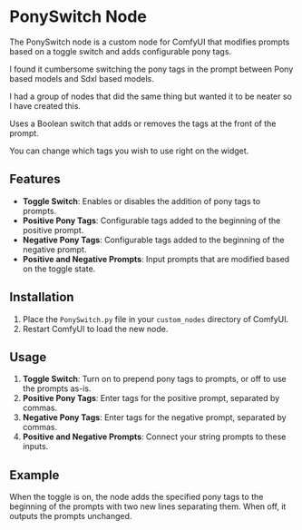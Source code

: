 # PonySwitch Node

The PonySwitch node is a custom node for ComfyUI that modifies prompts based on a toggle switch and adds configurable pony tags.

I found it cumbersome switching the pony tags in the prompt between Pony based models and Sdxl based models. 

I had a group of nodes that did the same thing but wanted it to be neater so I have created this.

Uses a Boolean switch that adds or removes the tags at the front of the prompt.

You can change which tags you wish to use right on the widget.

## Features

- **Toggle Switch**: Enables or disables the addition of pony tags to prompts.
- **Positive Pony Tags**: Configurable tags added to the beginning of the positive prompt.
- **Negative Pony Tags**: Configurable tags added to the beginning of the negative prompt.
- **Positive and Negative Prompts**: Input prompts that are modified based on the toggle state.

## Installation

1. Place the `PonySwitch.py` file in your `custom_nodes` directory of ComfyUI.
2. Restart ComfyUI to load the new node.

## Usage

1. **Toggle Switch**: Turn on to prepend pony tags to prompts, or off to use the prompts as-is.
2. **Positive Pony Tags**: Enter tags for the positive prompt, separated by commas.
3. **Negative Pony Tags**: Enter tags for the negative prompt, separated by commas.
4. **Positive and Negative Prompts**: Connect your string prompts to these inputs.

## Example

When the toggle is on, the node adds the specified pony tags to the beginning of the prompts with two new lines separating them. When off, it outputs the prompts unchanged.
